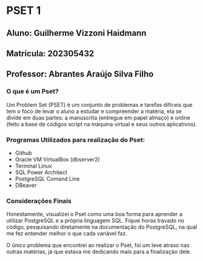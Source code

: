 # PSET 1

## Aluno: Guilherme Vizzoni Haidmann
## Matrícula: 202305432
## Professor: Abrantes Araújo Silva Filho

### O que é um Pset?
Um Problem Set (PSET) é um conjunto de problemas e tarefas difíceis que tem o foco de levar o aluno a estudar e  compreender a matéria, ela se divide em duas partes: a manuscrita (entregue em papel almaço) e online (feito a base de códigos script na máquina virtual e seus outros aplicativos).

### Programas Utilizados para realização do Pset:
- Github
- Oracle VM VirtualBox (dbserver2)
- Terminal Linux
- SQL Power Architect
- PostgreSQL Comand Line
- DBeaver

### Considerações Finais
Honestamente, visualizei o Pset como uma boa forma para aprender a utilizar PostgreSQL e a própria linguagem SQL. Fiquei horas travado no código, pesquisando diretamente na documentação do PostgreSQL, na qual me fez entender melhor o que cada variável faz.

O único problema que encontrei ao realizar o Pset, foi um leve atraso nas outras matérias,  já que estava me dedicando mais para a finalização dele.
